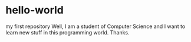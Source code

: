 # hello-world
my first repository
Well, I am a student of Computer Science and I want to learn new stuff in this programming world.
Thanks.

